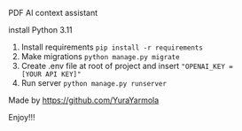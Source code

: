 PDF AI context assistant

install Python 3.11

1. Install requirements <code>pip install -r requirements</code>
2. Make migrations <code>python manage.py migrate</code>
3. Create .env file at root of project and insert <code>"OPENAI_KEY = [YOUR API KEY]"</code>
4. Run server <code>python manage.py runserver</code>


Made by https://github.com/YuraYarmola

Enjoy!!!